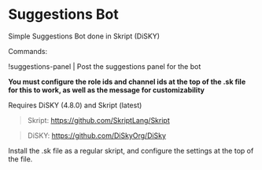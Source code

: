 # Suggestions Bot
Simple Suggestions Bot done in Skript (DiSKY)

Commands:

!suggestions-panel | Post the suggestions panel for the bot

**You must configure the role ids and channel ids at the top of the .sk file for this to work, as well as the message for customizability**

Requires DiSKY (4.8.0) and Skript (latest)

> Skript: https://github.com/SkriptLang/Skript

> DiSKY: https://github.com/DiSkyOrg/DiSky

Install the .sk file as a regular skript, and configure the settings at the top of the file.
